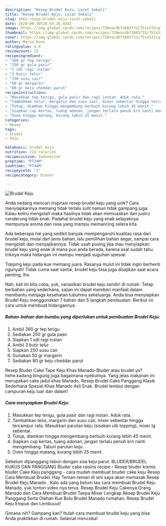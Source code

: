 ```yaml
---
description: "Resep Brudel Keju, Lezat Sekali"
title: "Resep Brudel Keju, Lezat Sekali"
slug: 1662-resep-brudel-keju-lezat-sekali
date: 2020-09-30T18:54:35.434Z
image: https://img-global.cpcdn.com/recipes/728eacdbf3885f33/751x532cq70/brudel-keju-foto-resep-utama.jpg
thumbnail: https://img-global.cpcdn.com/recipes/728eacdbf3885f33/751x532cq70/brudel-keju-foto-resep-utama.jpg
cover: https://img-global.cpcdn.com/recipes/728eacdbf3885f33/751x532cq70/brudel-keju-foto-resep-utama.jpg
author: Maria Dunn
ratingvalue: 4.4
reviewcount: 15
recipeingredient:
- "360 gr tep terigu"
- "250 gr gula pasir"
- "1 sdt ragi instan"
- "3 butir telur"
- "250 susu cair"
- "50 gr margarin"
- "80 gr keju cheddar parut"
recipeinstructions:
- "Masukkan tep terigu, gula pasir dan ragi instan. Aduk rata."
- "Tambahkan telur, margarin dan susu cair, mixer sebentar hingga tercampur rata. Masukkan parutan keju (sisakan utk topping), mixer lg sebentar."
- "Tutup, diamkan hingga mengembang berbuih kurang lebih 45 menit."
- "Siapkan cup kertas, tuang adonan, jangan terlalu penuh krn nanti mengembang. Taburi parutan keju."
- "Oven hingga matang, kurang lebih 25 menit."
categories:
- Resep
tags:
- brudel
- keju

katakunci: brudel keju 
nutrition: 214 calories
recipecuisine: Indonesian
preptime: "PT24M"
cooktime: "PT44M"
recipeyield: "1"
recipecategory: Dinner

---
```



![Brudel Keju](https://img-global.cpcdn.com/recipes/728eacdbf3885f33/751x532cq70/brudel-keju-foto-resep-utama.jpg)

Anda sedang mencari inspirasi resep brudel keju yang unik? Cara menyiapkannya memang tidak terlalu sulit namun tidak gampang juga. Kalau keliru mengolah maka hasilnya tidak akan memuaskan dan justru cenderung tidak enak. Padahal brudel keju yang enak selayaknya mempunyai aroma dan rasa yang mampu memancing selera kita.

Ada beberapa hal yang sedikit banyak mempengaruhi kualitas rasa dari brudel keju, mulai dari jenis bahan, lalu pemilihan bahan segar, sampai cara mengolah dan menyajikannya. Tidak usah pusing jika mau menyiapkan brudel keju yang enak di mana pun anda berada, karena asal sudah tahu triknya maka hidangan ini mampu menjadi suguhan spesial.

Topping keju pada kue memang juara. Rasanya mulut ini tidak ingin berhenti ngunyah! Tidak cuma saat santai, brudel keju bisa juga disajikan saat acara penting, lho.


Nah, kali ini kita coba, yuk, variasikan brudel keju sendiri di rumah. Tetap berbahan yang sederhana, sajian ini dapat memberi manfaat dalam membantu menjaga kesehatan tubuhmu sekeluarga. Anda bisa menyiapkan Brudel Keju menggunakan 7 bahan dan 5 langkah pembuatan. Berikut ini cara untuk membuat hidangannya.

<!--inarticleads1-->

##### Bahan-bahan dan bumbu yang diperlukan untuk pembuatan Brudel Keju:

1. Ambil 360 gr tep terigu
1. Sediakan 250 gr gula pasir
1. Siapkan 1 sdt ragi instan
1. Ambil 3 butir telur
1. Siapkan 250 susu cair
1. Gunakan 50 gr margarin
1. Sediakan 80 gr keju cheddar parut


Resep Bluder Cake Tape Keju Khas Manado-Bluder atau brudel ya?hehe.kadang bingung juga bagaimana nyebutnya. Yang jelas makanan ini merupakan cake jadul khas Manado. Resep Brudel Cake Panggang Klasik Sederhana Spesial Khas Manado Asli Enak. Brudel lembut dengan campuran keju luar dan dalam! 

<!--inarticleads2-->

##### Cara menyiapkan Brudel Keju:

1. Masukkan tep terigu, gula pasir dan ragi instan. Aduk rata.
1. Tambahkan telur, margarin dan susu cair, mixer sebentar hingga tercampur rata. Masukkan parutan keju (sisakan utk topping), mixer lg sebentar.
1. Tutup, diamkan hingga mengembang berbuih kurang lebih 45 menit.
1. Siapkan cup kertas, tuang adonan, jangan terlalu penuh krn nanti mengembang. Taburi parutan keju.
1. Oven hingga matang, kurang lebih 25 menit.


Sebelum dipanggang taburi dengan sisa keju parut. BLUDER/BRUDEL KUKUS DAN PANGGANG Bluder cake raisins recipe - Resep bluder kismis bluder Cake Keju panggang - cara mudah membuat bruder cake keju Resep Cara Membuat Brudel. Hay Teman-teman di sini saya akan memasak Resep Brudel Keju Manado , Kalo ada yang belum tau cara membuat Brudel Keju Manado, yuk tonton video nya terus. Resep Brudel Keju Cakenya Orang Manado dan Cara Membuat Brudel Tanpa Mixer Lengkap Resep Brudel Keju Panggang Serta Olahan Kue Bolu Brudel Manado rumahan. Resep Brudel Keju Empuk dan Lembuuut! 

Gimana nih? Gampang kan? Itulah cara membuat brudel keju yang bisa Anda praktikkan di rumah. Selamat mencoba!
